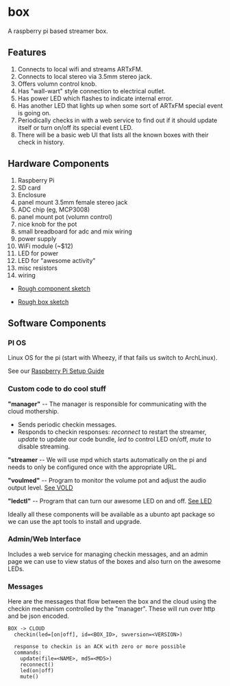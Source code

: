 box
===

A raspberry pi based streamer box.


Features
--------

1.  Connects to local wifi and streams ARTxFM.
2.  Connects to local stereo via 3.5mm stereo jack.
3.  Offers volumn control knob.
4.  Has "wall-wart" style connection to electrical outlet.
5.  Has power LED which flashes to indicate internal error.
6.  Has another LED that lights up when some sort of ARTxFM
    special event is going on.
7.  Periodically checks in with a web service to find out
    if it should update itself or turn on/off its special
    event LED.
8.  There will be a basic web UI that lists all the known
    boxes with their check in history.


Hardware Components
-------------------

1.  Raspberry Pi
2.  SD card
3.  Enclosure
4.  panel mount 3.5mm female stereo jack
5.  ADC chip (eg, MCP3008)
6.  panel mount pot (volumn control)
7.  nice knob for the pot
8.  small breadboard for adc and mix wiring
9.  power supply
10.  WiFi module (~$12)
11.  LED for power
12.  LED for "awesome activity"
13.  misc resistors
14.  wiring


-  [Rough component sketch](https://www.dropbox.com/s/ken41udn5poh1pn/2013-06-24%2011.56.48.jpg)

-  [Rough box sketch](https://www.dropbox.com/s/cdnkaj802uwy8il/2013-06-24%2009.50.35.jpg)


Software Components
-------------------

### PI OS ###

Linux OS for the pi (start with Wheezy, if that fails us switch to
ArchLinux).

See our [Raspberry Pi Setup Guide](rpi-config.md)


### Custom code to do cool stuff ###

**"manager"** -- The manager is responsible for communicating with the
cloud mothership.
* Sends periodic checkin messages.
* Responds to checkin responses: _reconnect_ to restart the streamer,
  _update_ to update our code bundle, _led_ to control LED on/off,
  _mute_ to disable streaming.

**"streamer** -- We will use mpd which starts automatically on the pi
  and needs to only be configured once with the appropriate URL.

**"voulmed"** -- Program to monitor the volume pot and adjust the audio
  output level.  [See VOLD](vold/)

**"ledctl"** -- Program that can turn our awesome LED on and
  off. [See LED](led/)

Ideally all these components will be available as a ubunto apt package
so we can use the apt tools to install and upgrade.


### Admin/Web Interface ###

Includes a web service for managing checkin messages, and an admin page
we can use to view status of the boxes and also turn on the awesome
LEDs.


### Messages ###

Here are the messages that flow between the box and the cloud using the
checkin mechanism controlled by the "manager". These will run over http
and be json encoded.

```
BOX -> CLOUD
  checkin(led=[on|off], id=<BOX_ID>, swversion=<VERSION>)

  response to checkin is an ACK with zero or more possible
  commands:
    update(file=<NAME>, md5=<MD5>)
    reconnect()
    led(on|off)
    mute()
```
